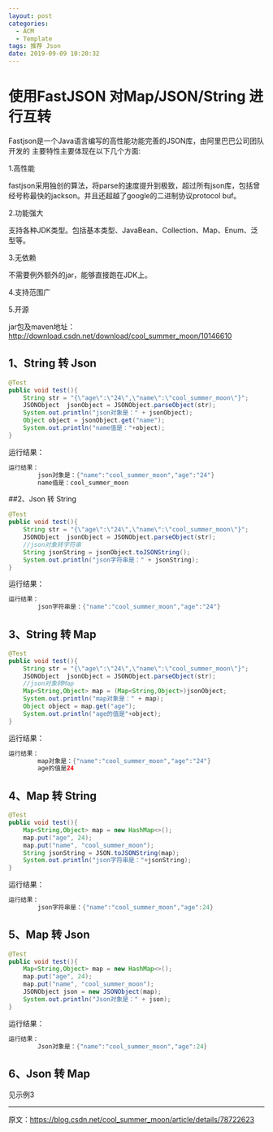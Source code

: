 ```yaml
---
layout: post
categories:
  - ACM
  - Template
tags: 推荐 Json
date: 2019-09-09 10:20:32
---
```

# 使用FastJSON 对Map/JSON/String 进行互转

Fastjson是一个Java语言编写的高性能功能完善的JSON库，由阿里巴巴公司团队开发的
主要特性主要体现在以下几个方面:

1.高性能

fastjson采用独创的算法，将parse的速度提升到极致，超过所有json库，包括曾经号称最快的jackson。并且还超越了google的二进制协议protocol buf。

2.功能强大

支持各种JDK类型。包括基本类型、JavaBean、Collection、Map、Enum、泛型等。

3.无依赖

不需要例外额外的jar，能够直接跑在JDK上。

4.支持范围广

5.开源

jar包及maven地址：http://download.csdn.net/download/cool_summer_moon/10146610

## 1、String 转 Json
```java
@Test
public void test(){
    String str = "{\"age\":\"24\",\"name\":\"cool_summer_moon\"}";  
    JSONObject  jsonObject = JSONObject.parseObject(str);
    System.out.println("json对象是：" + jsonObject);
    Object object = jsonObject.get("name");
    System.out.println("name值是："+object);
}
```
运行结果：
```java
运行结果：
        json对象是：{"name":"cool_summer_moon","age":"24"}
        name值是：cool_summer_moon
```
##2、Json 转 String
```java
@Test
public void test(){
    String str = "{\"age\":\"24\",\"name\":\"cool_summer_moon\"}";
    JSONObject  jsonObject = JSONObject.parseObject(str);
    //json对象转字符串
    String jsonString = jsonObject.toJSONString();
    System.out.println("json字符串是：" + jsonString);
}
```
运行结果：
```java
运行结果：
        json字符串是：{"name":"cool_summer_moon","age":"24"}
```


## 3、String 转 Map
```java
@Test
public void test(){
    String str = "{\"age\":\"24\",\"name\":\"cool_summer_moon\"}";
    JSONObject  jsonObject = JSONObject.parseObject(str);
    //json对象转Map
    Map<String,Object> map = (Map<String,Object>)jsonObject;
    System.out.println("map对象是：" + map);
    Object object = map.get("age");
    System.out.println("age的值是"+object);
}
```


运行结果：
```java
运行结果：
        map对象是：{"name":"cool_summer_moon","age":"24"}
        age的值是24
```

## 4、Map 转 String
```java
@Test
public void test(){
    Map<String,Object> map = new HashMap<>();
    map.put("age", 24);
    map.put("name", "cool_summer_moon");
    String jsonString = JSON.toJSONString(map);
    System.out.println("json字符串是："+jsonString);
}
```

运行结果：
```java
运行结果：
        json字符串是：{"name":"cool_summer_moon","age":24}
```


## 5、Map 转 Json

```java
@Test
public void test(){
    Map<String,Object> map = new HashMap<>();
    map.put("age", 24);
    map.put("name", "cool_summer_moon");
    JSONObject json = new JSONObject(map);
    System.out.println("Json对象是：" + json);
}
```

运行结果：
```java
运行结果：
        Json对象是：{"name":"cool_summer_moon","age":24}
```


## 6、Json 转 Map

见示例3

 
--------------------- 
原文：https://blog.csdn.net/cool_summer_moon/article/details/78722623
